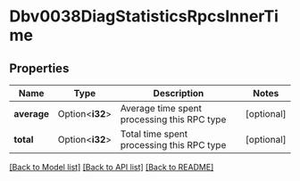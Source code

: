 # Dbv0038DiagStatisticsRpcsInnerTime

## Properties

Name | Type | Description | Notes
------------ | ------------- | ------------- | -------------
**average** | Option<**i32**> | Average time spent processing this RPC type | [optional]
**total** | Option<**i32**> | Total time spent processing this RPC type | [optional]

[[Back to Model list]](../README.md#documentation-for-models) [[Back to API list]](../README.md#documentation-for-api-endpoints) [[Back to README]](../README.md)


